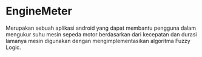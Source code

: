 # EngineMeter

Merupakan sebuah aplikasi android yang dapat membantu pengguna dalam
mengukur suhu mesin sepeda motor berdasarkan dari kecepatan dan durasi
lamanya mesin digunakan dengan mengimplementasikan algoritma Fuzzy
Logic.
